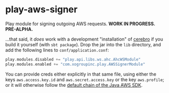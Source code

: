 # play-aws-signer
Play module for signing outgoing AWS requests. **WORK IN PROGRESS. PRE-ALPHA.**

...that said, it _does_ work with a development "installation" of [cerebro](https://github.com/lmenezes/cerebro) if you build it yourself (with `sbt package`). Drop the jar into the `lib` directory, and add the following lines to `conf/application.conf`:

```scala
play.modules.disabled += "play.api.libs.ws.ahc.AhcWSModule"
play.modules.enabled += "com.xogroupinc.play.AWSSignerModule"
```

You can provide creds either explicitly in that same file, using either the keys `aws.access.key.id` and `aws.secret.access.key` or the key `aws.profile`; or it will otherwise follow the [default chain of the Java AWS SDK](http://docs.aws.amazon.com/AWSJavaSDK/latest/javadoc/com/amazonaws/auth/DefaultAWSCredentialsProviderChain.html).

